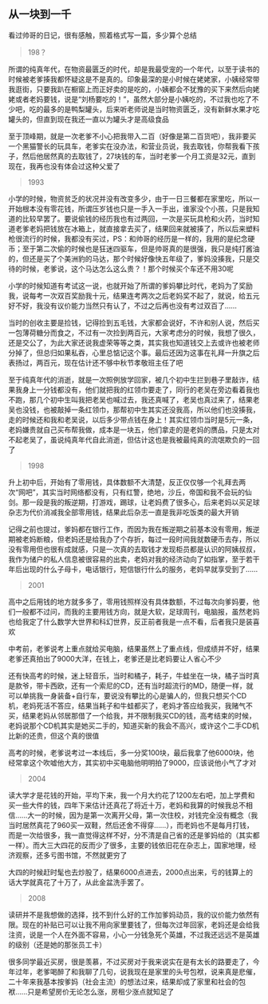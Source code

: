 ## 从一块到一千 ##

看过帅哥的日记，很有感触，照着格式写一篇，多少算个总结

> 198？

所谓的纯真年代，在物资最匮乏的时代，却是我最受宠的一个年代，以至于读书的时候被老爹揍我都怀疑这是不是真的。印象最深的是小时候在姥姥家，小姨经常带我逛街，只要我趴在橱窗上而正好卖的是吃的，小姨都会不犹豫的买下来然后向姥姥或者老妈要钱，说是“刘杨要吃的！”，虽然大部分是小姨吃的，不过我也吃了不少吧，吃的最多的是鸭梨罐头，后来听老师说是当时物资匮乏，没有新鲜水果才吃罐头的，但直到现在我还一直以为罐头才是高级食品

至于顶峰期，就是一次老爹不小心把我带入二百（好像是第二百货吧），我非要买一个黑猫警长的玩具车，老爹实在没办法，和营业员说，我去取钱，你帮我看下孩子，然后他居然真的去取钱了，27块钱的车，当时老爹一个月工资是32元，直到现在，我再也没有体会过这种父爱了

 
> 1993

小学的时候，物资贫乏的状况并没有改变多少，由于一日三餐都在家里吃，所以一开始根本没有零花钱，所谓压岁钱也只是一手入一手出，谁家没个小孩，只是我知道的比较早罢了。要说偷钱的经历我也有过两回，一次是买玩具枪和火药，当时知道老爹老妈把钱放在冰箱上，就直接拿去买了，结果回来就被揍了，所以后来塑料枪很流行的时候，我都没有买过，PS：和帅哥的经历是一样的，我用的是纪念硬币；至于第二次偷的时候也是狂迷四驱车，但是帅哥真的是很强，我只是纯打酱油的，但还是买了个美洲豹的马达，那个时候好像快五年级了，爹妈没揍我，只是交待的时候，老爹说，这个马达怎么这么贵？！那个时候买个车还不用30呢

小学的时候知道有考试这一说，也就开始了所谓的爹妈攀比时代，老妈为了奖励我，说每考一次双百奖励我十元，结果连考两次之后老妈奖不起了，就说，给五元好不好，我没有议价能力当然只有认了，不过之后再也没有考过双百了……

当时的创收主要是捡钱，记得捡到五毛钱，大家都会说好，不许和别人说，然后买一包薄荷糖分而食之，不过有一次捡到两百元，大家考虑分的时候，我想了很久，还是交公了，为此大家还说我虚荣等等之类，其实我也知道钱交上去或许也被老师分掉了，但总归如果私吞，心里总惦记这个事。最后还因为这事在礼拜一升旗之后表扬过，两百元，现在估计还不够中秋节孝敬班主任了吧

至于纯真年代的消逝，就是一次照例放学回家，被几个初中生拦到巷子里敲诈，结果我身上一分钱都没有，他们就把我的红领巾要走了，同行的老吴在旁边看着我也不跑，那几个初中生叫我把老吴也喊过去，我还真喊了，老吴也真过来了，结果老吴也没钱，也被敲掉一条红领巾，那帮初中生其实还没我高，所以他们也没揍我，走的时候还和我和老吴说，以后多少带点钱在身上！其实红领巾当时是5元一条，老妈嫌贵就自己买布帮我做，成本是一块五，他们拿走的是老妈的赝品，只是太对不起老吴了，虽说纯真年代自此消逝，但估计这也是我被最纯真的流氓欺负的一回了

> 1998

升上初中后，开始有了零用钱，具体数额不大清楚，反正仅仅够一个礼拜去两次“网吧”，其实当时网络都没有，只有红警，绝地，沙丘，帝国和我不会玩的仙剑。那一段是我的叛逆期，打游戏，踢球，让老妈费了很多心，后来老妈以买足球杂志为代价消减我全部零用钱，结果此后杂志一直是我非吃饭类的最大开销

记得之前也提过，爹妈都在银行工作，而因为我在叛逆期之前基本没有零用，叛逆期被老妈断粮，但老妈还是给我办了个存折，每过一段时间我就数硬币去存，所以没有零用但也很有成就感，只是一次真的去取钱才发现柜员都是认识的阿姨叔叔，我作为储户的私人信息被很容易的出卖，老妈对我的经济动向了如指掌，至于若干年后出现的什么子母卡，电话银行，短信银行什么的服务，老妈早就享受到了……

> 2001

高中之后用钱的地方就多多了，零用钱照样没有具体数额，不过每次向爹妈要，他们一般都不过问，而我的主要用钱方向，就是大软，足球周刊，电脑报，虽然老妈也给我定了什么数学大世界和科幻世界，反正前者我是一点不看，后者我只是装喜欢

中考前，老爹说考上重点就给买电脑，结果虽然上了重点线，但成绩并不好，结果老爹还真拍出了9000大洋，在钱上，老爹还是比老妈要让人省心不少

还有快高考的时候，迷上轻音乐，当时和橘子，耗子，牛蛙坐在一块，橘子当时真是款爷，带卡西欧，还有一个索尼的CD，还有当时超流行的MD，随便一样，就可以单挑我一身装备+自行车，要说没有攀比的心是骗人的，但我只想买个CD机，老妈死活不答应，结果当耗子和牛蛙都买了，老妈才答应给我买，我赌气不买，结果老妈从邻居那借了一个给我，并不限制我买CD的钱，高考结束的时候，老妈说那个CD机其实是她买二手的，知道买新的我会不高兴，或许这个二手CD机比新的还贵，但这个真的很值

高考的时候，老爹说考过一本线后，多一分奖100块，最后我拿了他6000块，他经常拿这个吹嘘他大方，其实初中买电脑他明明拍了9000，应该说他小气了才对

> 2004

读大学才是花钱的开始，平均下来，我一个月大约花了1200左右吧，加上学费和买一些大件的钱，四年下来估计还真花了将近十万，老妈和我算的时候我总不相信……大一的时候，因为是第一次离开父母，第一次住校，对钱完全没有概念（我当时居然真花了960买一双鞋，然后还舍不得穿……），而老妈也不是每月打钱，而是一次给很多，我一直觉得这样不好，分不清是自己省的还是爹妈给的（其实都一样）。而大三大四花的反而少了很多，主要的钱依旧花在杂志上，国家地理，经济观察，还多亏图书馆，不然就更穷了

大四的时候赶时髦也去炒股了，结果6000点进去，2000点出来，亏的钱算上的话大学就真花了十万了，从此金盆洗手罢了。

> 2008

读研并不是我想做的选择，找不到什么好的工作加爹妈动员，我的议价能力依然有限。现在的补贴已可以让我不用向家里要钱了，但每次过年回家，老妈还是会给我注资，说是一个人在外面不容易，小心一分钱急死个英雄，不过我还远远不是英雄的级别（还是她的那张员工卡）

很多同学最近买房，很是羡慕，不过买房对于我来说实在是有太长的路要走了，今年过年，老爹喝醉了和我聊了几句，说我现在是家里的头号包袱，说来真是悲催，二十年来我基本按爹妈（社会主流）的想法过来，结果却成了家里和社会的包袱……只是希望房价无论怎么涨，房租少涨点就知足了
